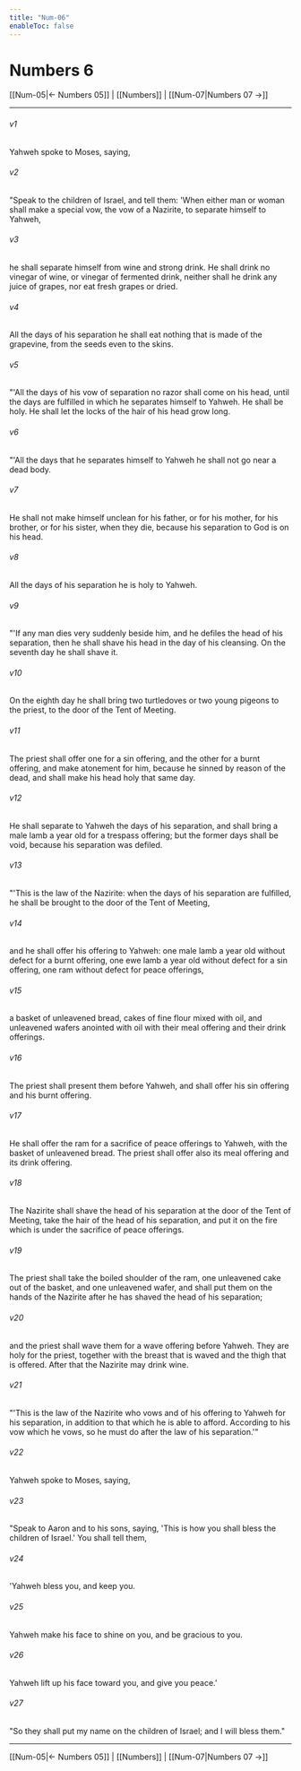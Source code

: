 ```yaml
---
title: "Num-06"
enableToc: false
---
```

# Numbers 6

[[Num-05|← Numbers 05]] | [[Numbers]] | [[Num-07|Numbers 07 →]]
***



###### v1 
Yahweh spoke to Moses, saying, 

###### v2 
"Speak to the children of Israel, and tell them: 'When either man or woman shall make a special vow, the vow of a Nazirite, to separate himself to Yahweh, 

###### v3 
he shall separate himself from wine and strong drink. He shall drink no vinegar of wine, or vinegar of fermented drink, neither shall he drink any juice of grapes, nor eat fresh grapes or dried. 

###### v4 
All the days of his separation he shall eat nothing that is made of the grapevine, from the seeds even to the skins. 

###### v5 
"'All the days of his vow of separation no razor shall come on his head, until the days are fulfilled in which he separates himself to Yahweh. He shall be holy. He shall let the locks of the hair of his head grow long. 

###### v6 
"'All the days that he separates himself to Yahweh he shall not go near a dead body. 

###### v7 
He shall not make himself unclean for his father, or for his mother, for his brother, or for his sister, when they die, because his separation to God is on his head. 

###### v8 
All the days of his separation he is holy to Yahweh. 

###### v9 
"'If any man dies very suddenly beside him, and he defiles the head of his separation, then he shall shave his head in the day of his cleansing. On the seventh day he shall shave it. 

###### v10 
On the eighth day he shall bring two turtledoves or two young pigeons to the priest, to the door of the Tent of Meeting. 

###### v11 
The priest shall offer one for a sin offering, and the other for a burnt offering, and make atonement for him, because he sinned by reason of the dead, and shall make his head holy that same day. 

###### v12 
He shall separate to Yahweh the days of his separation, and shall bring a male lamb a year old for a trespass offering; but the former days shall be void, because his separation was defiled. 

###### v13 
"'This is the law of the Nazirite: when the days of his separation are fulfilled, he shall be brought to the door of the Tent of Meeting, 

###### v14 
and he shall offer his offering to Yahweh: one male lamb a year old without defect for a burnt offering, one ewe lamb a year old without defect for a sin offering, one ram without defect for peace offerings, 

###### v15 
a basket of unleavened bread, cakes of fine flour mixed with oil, and unleavened wafers anointed with oil with their meal offering and their drink offerings. 

###### v16 
The priest shall present them before Yahweh, and shall offer his sin offering and his burnt offering. 

###### v17 
He shall offer the ram for a sacrifice of peace offerings to Yahweh, with the basket of unleavened bread. The priest shall offer also its meal offering and its drink offering. 

###### v18 
The Nazirite shall shave the head of his separation at the door of the Tent of Meeting, take the hair of the head of his separation, and put it on the fire which is under the sacrifice of peace offerings. 

###### v19 
The priest shall take the boiled shoulder of the ram, one unleavened cake out of the basket, and one unleavened wafer, and shall put them on the hands of the Nazirite after he has shaved the head of his separation; 

###### v20 
and the priest shall wave them for a wave offering before Yahweh. They are holy for the priest, together with the breast that is waved and the thigh that is offered. After that the Nazirite may drink wine. 

###### v21 
"'This is the law of the Nazirite who vows and of his offering to Yahweh for his separation, in addition to that which he is able to afford. According to his vow which he vows, so he must do after the law of his separation.'" 

###### v22 
Yahweh spoke to Moses, saying, 

###### v23 
"Speak to Aaron and to his sons, saying, 'This is how you shall bless the children of Israel.' You shall tell them, 

###### v24 
'Yahweh bless you, and keep you. 

###### v25 
Yahweh make his face to shine on you, and be gracious to you. 

###### v26 
Yahweh lift up his face toward you, and give you peace.' 

###### v27 
"So they shall put my name on the children of Israel; and I will bless them."

***
[[Num-05|← Numbers 05]] | [[Numbers]] | [[Num-07|Numbers 07 →]]
